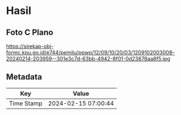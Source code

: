 # Hasil

## Foto C Plano

https://sirekap-obj-formc.kpu.go.id/e744/pemilu/ppwp/12/09/10/20/03/1209102003008-20240214-203959--301e3c7d-63bb-4942-8f01-0d23878aa8f5.jpg


## Metadata

| Key        | Value               |
| ---------- | ------------------- |
| Time Stamp | 2024-02-15 07:00:44 |




